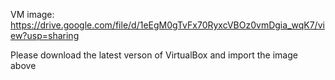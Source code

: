 
VM image: https://drive.google.com/file/d/1eEgM0gTvFx70RyxcVBOz0vmDgia_wqK7/view?usp=sharing

Please download the latest verson of VirtualBox and import the image above
